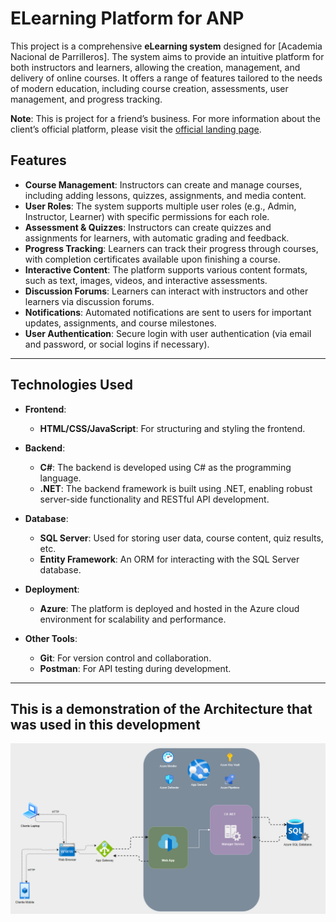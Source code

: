 # ELearning Platform for ANP

This project is a comprehensive **eLearning system** designed for [Academia Nacional de Parrilleros]. The system aims to provide an intuitive platform for both instructors and learners, allowing the creation, management, and delivery of online courses. It offers a range of features tailored to the needs of modern education, including course creation, assessments, user management, and progress tracking.

**Note**: This is project for a friend’s business. For more information about the client’s official platform, please visit the [official landing page](https://anprm.com/).

## Features

- **Course Management**: Instructors can create and manage courses, including adding lessons, quizzes, assignments, and media content.
- **User Roles**: The system supports multiple user roles (e.g., Admin, Instructor, Learner) with specific permissions for each role.
- **Assessment & Quizzes**: Instructors can create quizzes and assignments for learners, with automatic grading and feedback.
- **Progress Tracking**: Learners can track their progress through courses, with completion certificates available upon finishing a course.
- **Interactive Content**: The platform supports various content formats, such as text, images, videos, and interactive assessments.
- **Discussion Forums**: Learners can interact with instructors and other learners via discussion forums.
- **Notifications**: Automated notifications are sent to users for important updates, assignments, and course milestones.
- **User Authentication**: Secure login with user authentication (via email and password, or social logins if necessary).

---

## Technologies Used

- **Frontend**: 
  - **HTML/CSS/JavaScript**: For structuring and styling the frontend.
  
- **Backend**: 
  - **C#**: The backend is developed using C# as the programming language.
  - **.NET**: The backend framework is built using .NET, enabling robust server-side functionality and RESTful API development.

- **Database**: 
  - **SQL Server**: Used for storing user data, course content, quiz results, etc.
  - **Entity Framework**: An ORM for interacting with the SQL Server database.

- **Deployment**:
  - **Azure**: The platform is deployed and hosted in the Azure cloud environment for scalability and performance.

- **Other Tools**:
  - **Git**: For version control and collaboration.
  - **Postman**: For API testing during development.

---
## This is a demonstration of the Architecture that was used in this development
  ![Architecture Diagram](Images/ArchANP.png)
